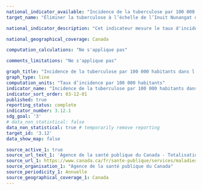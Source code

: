 ```yaml
---
national_indicator_available: "Incidence de la tuberculose par 100 000 habitants dans l’Inuit Nunangat"
target_name: "Éliminer la tuberculose à l’échelle de l’Inuit Nunangat d’ici 2030, et réduire l’incidence de la tuberculose active d’au moins 50 % d’ici 2025"

national_indicator_description: "Cet indicateur mesure le taux d'incidence de la tuberculose par 100 000 habitants dans l’Inuit Nunangat."

national_geographical_coverage: Canada

computation_calculations: "Ne s'applique pas"

comments_limitations: "Ne s'applique pas"

graph_title: "Incidence de la tuberculose par 100 000 habitants dans l’Inuit Nunangat"
graph_type: line
computation_units: "Taux d’incidence par 100 000 habitants"
indicator_name: "Incidence de la tuberculose par 100 000 habitants dans l’Inuit Nunangat"
indicator_sort_order: 03-12-01
published: true
reporting_status: complete
indicator_number: 3.12.1
sdg_goal: '3'
# data_non_statistical: false
data_non_statistical: true # temporarily remove reporting
target_id: '3.12'
data_show_map: false

source_active_1: true
source_url_text_1: 'Agence de la santé publique du Canada - Totalisation personnalisée'
source_url_1: https://www.canada.ca/fr/sante-publique/services/maladies/tuberculose/surveillance.html
source_organisation_1: "Agence de la santé publique du Canada"
source_periodicity_1: Annuelle
source_geographical_coverage_1: Canada
---
```

